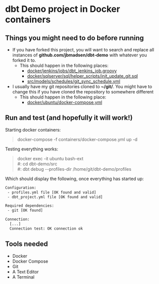 # dbt Demo project in Docker containers


## Things you might need to do before running

* If you have forked this project, you will want to search and replace all instances of **github.com/jbmadsen/dbt-demo** with whatever you forked it to.
  * This should happen in the following places:
    * [docker/jenkins/jobs/dbt_jenkins_job.groovy](./docker/jenkins/jobs/dbt_jenkins_job.groovy)
    * [docker/sqlserver/sql/helper_scripts/init_update_git.sql](./docker/sqlserver/sql/helper_scripts/init_update_git.sql)
    * [src/models/schedules/git_sync_schedule.yml](./src/models/schedules/git_sync_schedule.yml)
* I usually have my git repositories cloned to **~/git/**. You might have to change this if you have cloned the repository to somewhere different
  * This should happen in the following place:
    * [docker/ubuntu/docker-compose.yml](./docker/ubuntu/docker-compose.yml)


## Run and test (and hopefully it will work!)

Starting docker containers:
> docker-compose -f containers/docker-compose.yml up -d

Testing everything works:

> docker exec -it ubuntu bash-ext \
> #: cd dbt-demo/src \
> #: dbt debug --profiles-dir /home/git/dbt-demo/profiles

Which should display the following, once everything has started up:

```bash
Configuration:
 - profiles.yml file [OK found and valid]
 - dbt_project.yml file [OK found and valid]

Required dependencies:
 - git [OK found]

Connection:
  [...]
  Connection test: OK connection ok
```


## Tools needed

* Docker
* Docker Compose
* Git
* A Text Editor
* A Terminal

